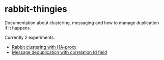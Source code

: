 # rabbit-thingies
Documentation about clustering, messaging and how to manage duplication if it happens.

Currently 2 experiments.

 * [Rabbit clustering with HA-proxy](high-availability)
 * [Message deduplication with correlation Id field](message-deduplication)
